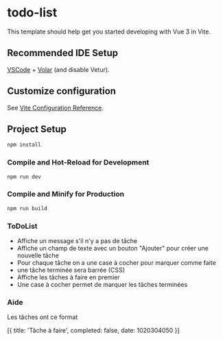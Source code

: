 # todo-list

This template should help get you started developing with Vue 3 in Vite.

## Recommended IDE Setup

[VSCode](https://code.visualstudio.com/) + [Volar](https://marketplace.visualstudio.com/items?itemName=Vue.volar) (and disable Vetur).

## Customize configuration

See [Vite Configuration Reference](https://vitejs.dev/config/).

## Project Setup

```sh
npm install
```

### Compile and Hot-Reload for Development

```sh
npm run dev
```

### Compile and Minify for Production

```sh
npm run build
```


### ToDoList
- Affiche un message s'il n'y a pas de tâche
- Affiche un champ de texte avec un bouton "Ajouter" pour créer une nouvelle tâche
- Pour chaque tâche on a une case à cocher pour marquer comme faite
- une tâche terminée sera barrée (CSS)
- Affiche les tâches à faire en premier
- Une case à cocher permet de marquer les tâches terminées

### Aide
Les tâches ont ce format

[{
    title: 'Tâche à faire',
    completed: false,
    date: 1020304050
}]